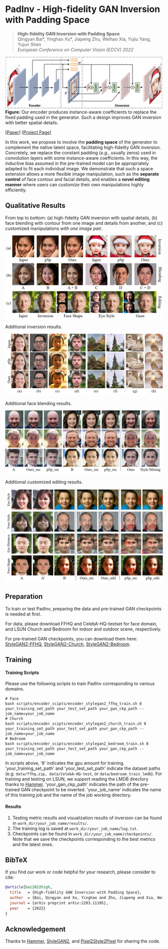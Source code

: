 # PadInv - High-fidelity GAN Inversion with Padding Space

> **High-fidelity GAN Inversion with Padding Space** <br>
> Qingyan Bai*, Yinghao Xu*, Jiapeng Zhu, Weihao Xia, Yujiu Yang, Yujun Shen <br>
> *European Conference on Computer Vision (ECCV) 2022*

![image](./docs/assets/framework.png)
**Figure:** Our encoder produces instance-aware coefficients to replace the fixed padding used in the generator. Such a design improves GAN inversion with better spatial details.

[[Paper](https://arxiv.org/pdf/2203.11105.pdf)]
[[Project Page](https://ezioby.github.io/padinv/)]

In this work, we propose to involve the **padding space** of the generator to complement the native latent space, facilitating high-fidelity GAN inversion. Concretely, we replace the constant padding (*e.g.*, usually zeros) used in convolution layers with some instance-aware coefficients. In this way, the inductive bias assumed in the pre-trained model can be appropriately adapted to fit each individual image. We demonstrate that such a space extension allows a more flexible image manipulation, such as the **separate control** of face contour and facial details, and enables a **novel editing manner** where users can *customize* their own manipulations highly efficiently.

## Qualitative Results

From top to bottom: (a) high-fidelity GAN inversion with spatial details, (b) face blending with contour from one image and details from another, and (c) customized manipulations *with one image pair*.

![image](./docs/assets/teaser.png)

Additional inversion results.

![image](./docs/assets/inversion.png)

Additional face blending results.

![image](./docs/assets/face_blending.png)

Additional customized editing results.

![image](./docs/assets/customized_editing.png)

## Preparation
To train or test PadInv, preparing the data and pre-trained GAN checkpoints is needed at first.

For data, please download FFHQ and CelebA-HQ-testset for face domain, 
and LSUN Church and Bedroom for indoor and outdoor scene, respectively.

For pre-trained GAN checkpoints, you can download them here: 
[StyleGAN2-FFHQ](https://drive.google.com/file/d/1cF7oKKVOgMuXpXifSeD8PyaVYTBaOBsf/view?usp=sharing), 
[StyleGAN2-Church](https://drive.google.com/file/d/1Ww9YXlAVuRt0Ign0ulYtsttmX7Mh35wH/view?usp=sharing), 
[StyleGAN2-Bedroom](https://drive.google.com/file/d/1LTEU2Dt2pyJTHHUTjwFWAkmNco3EXmfL/view?usp=sharing).

## Training
#### Training Scripts
Please use the following scripts to train PadInv corresponding to various domains.  
```
# Face
bash scripts/encoder_scipts/encoder_stylegan2_ffhq_train.sh 8 your_training_set_path your_test_set_path your_gan_ckp_path --job_name=your_job_name 
# Church
bash scripts/encoder_scipts/encoder_stylegan2_church_train.sh 8 your_training_set_path your_test_set_path your_gan_ckp_path --job_name=your_job_name 
# Bedroom
bash scripts/encoder_scipts/encoder_stylegan2_bedroom_train.sh 8 your_training_set_path your_test_set_path your_gan_ckp_path --job_name=your_job_name 
```
In scripts above, '8' indicates the gpu amount for training. 
'your_training_set_path' and 'your_test_set_path' indicate the dataset paths 
(e.g. ```data/ffhq.zip, data/CelebA-HQ-test```, or ```data/bedroom_train_lmdb```).
For training and testing on LSUN, we support reading the LMDB directory thanks to 
[Hammer](https://github.com/bytedance/Hammer). 
 'your_gan_ckp_path' indicates the path of the pre-trained GAN checkpoint to be inverted. 
'your_job_name' indicates the name of this training job and the name of the job working directory.

#### Results
1. Testing metric results and visualization results of inversion can be found in ```work_dir/your_job_name/results/```.
2. The training log is saved at ```work_dir/your_job_name/log.txt```.
3. Checkpoints can be found in ```work_dir/your_job_name/checkpoints/```. 
Note that we save the checkpoints corresponding to the best metrics and the latest ones.


## BibTeX

If you find our work or code helpful for your research, please consider to cite:
```bibtex
@article{bai2022high,
  title   = {High-fidelity GAN Inversion with Padding Space},
  author  = {Bai, Qingyan and Xu, Yinghao and Zhu, Jiapeng and Xia, Weihao and Yang, Yujiu and Shen, Yujun},
  journal = {arXiv preprint arXiv:2203.11105},
  year    = {2022}
}
```

## Acknowledgement
Thanks to
[Hammer](https://github.com/bytedance/Hammer),
[StyleGAN2](https://github.com/NVlabs/stylegan2), and
[Pixel2Style2Pixel](https://github.com/eladrich/pixel2style2pixel)
for sharing the code.
